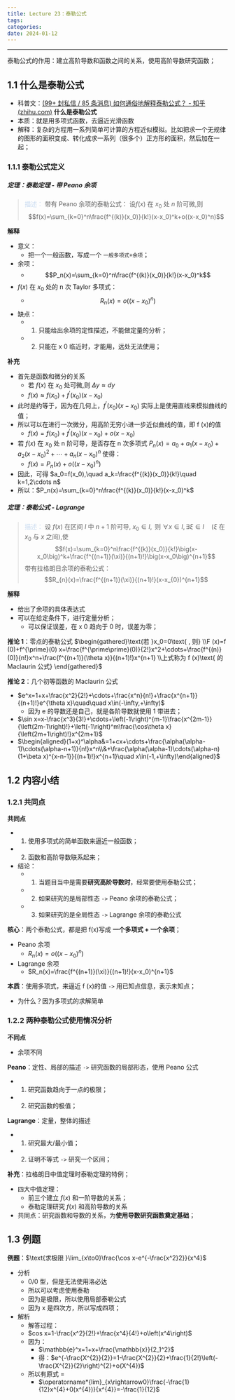 ```yaml
---
title: Lecture 23：泰勒公式
tags: 
categories: 
date: 2024-01-12
---
```

---
泰勒公式的作用：建立高阶导数和函数之间的关系，使用高阶导数研究函数；
## 1.1 什么是泰勒公式
+ 科普文：[(99+ 封私信 / 85 条消息) 如何通俗地解释泰勒公式？ - 知乎 (zhihu.com)](https://www.zhihu.com/question/21149770)
**什么是泰勒公式**
+ 本质：就是用多项式函数，去逼近光滑函数
+ 解释：复杂的方程用一系列简单可计算的方程近似模拟。比如把求一个无规律的图形的面积变成、转化成求一系列（很多个）正方形的面积，然后加在一起；

### 1.1.1 泰勒公式定义
##### **定理**：泰勒定理 - 带 Peano 余项
> <font color="#8db3e2"><font color="#c6d9f0">描述：</font></font> 带有 Peano 余项的泰勒公式： $\text{设}f(x)\text{ 在 }x_0\text{ 处 }n\text{ 阶可微,则}$ $$f(x)=\sum_{k=0}^n\frac{f^{(k)}(x_0)}{k!}(x-x_0)^k+o((x-x_0)^n)$$
	

**解释**
+ 意义：
	+ 把一个一般函数，写成一个 `一般多项式+余项`；
+ 余项：   
	+ $$P_n(x)=\sum_{k=0}^n\frac{f^{(k)}(x_0)}{k!}(x-x_0)^k$$
+ $f(x)$ 在 $x_{0}$ 处的 n 次 Taylor 多项式：
	+ $$R_n(x)=o((x-x_0)^n)$$
+ 缺点：
	+ 1. 只能给出余项的定性描述，不能做定量的分析； 
	+ 2. 只能在 x 0 临近时，才能用，远处无法使用；

**补充**
+ 首先是函数和微分的关系
	+ $\text{若 }f(x)\text{ 在 }x_0\text{ 处可微,则 }\Delta y\approx dy$
	+  $f(x)\approx f(x_0)+f^{\prime}(x_0)(x-x_0)$
+ 此时是约等于，因为在几何上，$f^{\prime}(x_0)(x-x_0)$ 实际上是使用直线来模拟曲线的值；
+ 所以可以在进行一次微分，用高阶无穷小进一步近似曲线的值，即 f (x)的值
	+ $f(x)=f(x_0)+f^{\prime}(x_0)(x-x_0)+o(x-x_0)$
+ 若 $f(x)$ 在 $x_0$ 处 n 阶可导，是否存在 n 次多项式  $P_n(x)=a_0+a_1(x-x_0)+a_2(x-x_0)^2+\cdots+a_n(x-x_0)^n$ 使得：
	+  $f(x)=P_n(x)+o((x-x_0)^n)$
+ 因此，可得 $a_0=f(x_0),\quad a_k=\frac{f^{(k)}(x_0)}{k!}\quad k=1,2\cdots n$
+ 所以：$P_n(x)=\sum_{k=0}^n\frac{f^{(k)}(x_0)}{k!}(x-x_0)^k$

##### **定理**：泰勒公式 - Lagrange
> <font color="#8db3e2"><font color="#c6d9f0">描述：</font></font> $\text{设 }f(x)\text{ 在区间 }I\text{ 中 }n+1\text{ 阶可导},$ $x_0\in I,\text{ 则 }\forall x\in I,\exists\xi\in I\quad(\xi\text{ 在 }x_0\text{ 与 }x\text{ 之间),使}$ $$f(x)=\sum_{k=0}^n\frac{f^{(k)}(x_0)}{k!}\big(x-x_0\big)^k+\frac{f^{(n+1)}(\xi)}{(n+1)!}\big(x-x_0\big)^{n+1}$$ 
> 带有拉格朗日余项的泰勒公式：
> $$R_{n}(x)=\frac{f^{(n+1)}(\xi)}{(n+1)!}(x-x_{0})^{n+1}$$

**解释**
+ 给出了余项的具体表达式
+ 可以在给定条件下，进行定量分析；
	+ 可以保证误差，在 x 0 趋向于 0 时，误差为零；

**推论 1**：零点的泰勒公式
$\begin{gathered}\text{若 }x_0=0\text{ , 则} \\F (x)=f (0)+f^{\prime}(0) x+\frac{f^{\prime\prime}(0)}{2!}x^2+\cdots+\frac{f^{(n)}(0)}{n!}x^n+\frac{f^{(n+1)}(\theta x)}{(n+1)!}x^{n+1} \\上式称为  f (x)\text{ 的 Maclaurin 公式} \end{gathered}$

**推论 2**：几个初等函数的 Maclaurin 公式
+ $e^x=1+x+\frac{x^2}{2!}+\cdots+\frac{x^n}{n!}+\frac{x^{n+1}}{(n+1)!}e^{\theta x}\quad\quad x\in(-\infty,+\infty)$
	+ 因为 e 的导数还是自己，就是各阶导数就使用 1 带进去；
+ $\sin x=x-\frac{x^3}{3!}+\cdots+\left(-1\right)^{m-1}\frac{x^{2m-1}}{\left(2m-1\right)!}+\left(-1\right)^m\frac{\cos\theta x}{\left(2m+1\right)!}x^{2m+1}$
+ $\begin{aligned}(1+x)^\alpha&=1+cx+\cdots+\frac{\alpha(\alpha-1)\cdots(\alpha-n+1)}{n!}x^n\\&+\frac{\alpha(\alpha-1)\cdots(\alpha-n)(1+\beta x)^{x-n-1}}{(n+1)!}x^{n+1}\quad x\in(-1,+\infty)\end{aligned}$

## 1.2 内容小结
### 1.2.1 共同点
**共同点**
+ 1. 使用多项式的简单函数来逼近一般函数；
+ 2. 函数和高阶导数联系起来；
+ 结论：
	+ 1. 当题目当中是需要**研究高阶导数时**，经常要使用泰勒公式；
	+ 2. 如果研究的是局部性态 `->` Peano 余项的泰勒公式；
	+ 3. 如果研究的是全局性态 `->` Lagrange 余项的泰勒公式

**核心**：两个泰勒公式，都是把 f(x)写成 **一个多项式 + 一个余项**；
+ Peano 余项
	+ $R_n(x)=o((x-x_0)^n)$
+ Lagrange 余项
	+ $R_n(x)=\frac{f^{(n+1)}(\xi)}{(n+1)!}(x-x_0)^{n+1}$

**本质**：使用多项式，来逼近 f (x)的值 `->` 用已知点信息，表示未知点；
+ 为什么？因为多项式的求解简单

### 1.2.2 两种泰勒公式使用情况分析
**不同点**
+ 余项不同

**Peano**：定性、局部的描述 `->` 研究函数的局部形态，使用 Peano 公式
+ 1. 研究函数趋向于一点的极限；
+ 2. 研究函数的极值；

**Lagrange**：定量，整体的描述
+ 1. 研究最大/最小值；
+ 2. 证明不等式 `->` 研究一个区间；

**补充**：拉格朗日中值定理时泰勒定理的特例；
+ 四大中值定理：
	+ 前三个建立 $f(x)$ 和一阶导数的关系；
	+ 泰勒定理研究 $f(x)$ 和高阶导数的关系
+ 共同点：研究函数和导数的关系，为**使用导数研究函数奠定基础**；

## 1.3 例题
**例题**：$\text{求极限 }\lim_{x\to0}\frac{\cos x-e^{-\frac{x^2}2}}{x^4}$
+ 分析
	+ 0/0 型，但是无法使用洛必达
	+ 所以可以考虑使用泰勒
	+ 因为是极限，所以使用局部泰勒公式
	+ 因为 x 是四次方，所以写成四项；
+ 解析
	+ 解答过程：
	+ $cos x=1-\frac{x^2}{2!}+\frac{x^4}{4!}+o\left(x^4\right)$
	+ 因为：
		+ $\mathbb{e}^x=1+x+\frac{\mathbb{x}}{2_1^2}$
		+ 得：$e^{-\frac{X^{2}}{2}}=1-\frac{X^{2}}{2}+\frac{1}{2!}\left(-\frac{X^{2}}{2}\right)^{2}+o(X^{4})$
	+ 所以有原式 = 
		+ $\operatorname*{lim}_{x\rightarrow0}\frac{-\frac{1}{12}x^{4}+0(x^{4})}{x^{4}}=-\frac{1}{12}$
